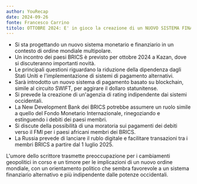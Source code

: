 ```yaml
---
author: YouRecap
date: 2024-09-26
fonte: Francesco Carrino
titolo: OTTOBRE 2024: E' in gioco la creazione di un NUOVO SISTEMA FINANZIARIO (la Bretton Woods dei BRICS)
---
```


- Si sta progettando un nuovo sistema monetario e finanziario in un contesto di ordine mondiale multipolare.
- Un incontro dei paesi BRICS è previsto per ottobre 2024 a Kazan, dove si discuteranno importanti novità.
- Le principali questioni riguardano la riduzione della dipendenza dagli Stati Uniti e l'implementazione di sistemi di pagamento alternativi.
- Sarà introdotto un nuovo sistema di pagamento basato su blockchain, simile al circuito SWIFT, per aggirare il dollaro statunitense.
- Si prevede la creazione di un'agenzia di rating indipendente dai sistemi occidentali.
- La New Development Bank dei BRICS potrebbe assumere un ruolo simile a quello del Fondo Monetario Internazionale, rinegoziando e estinguendo i debiti dei paesi membri.
- Si discute della possibilità di una moratoria sui pagamenti dei debiti verso il FMI per i paesi africani membri dei BRICS.
- La Russia prevede di lanciare il rublo digitale e facilitare transazioni tra i membri BRICS a partire dal 1 luglio 2025.

L'umore dello scrittore trasmette preoccupazione per i cambiamenti geopolitici in corso e un timore per le implicazioni di un nuovo ordine mondiale, con un orientamento politico che sembra favorevole a un sistema finanziario alternativo e più indipendente dalle potenze occidentali.
